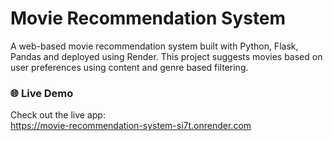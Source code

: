 # Movie Recommendation System
 
A web-based movie recommendation system built with Python, Flask, Pandas and deployed using Render. This project suggests movies based on user preferences using content and genre based filtering.

### 🌐 Live Demo

Check out the live app:  
https://movie-recommendation-system-si7t.onrender.com


